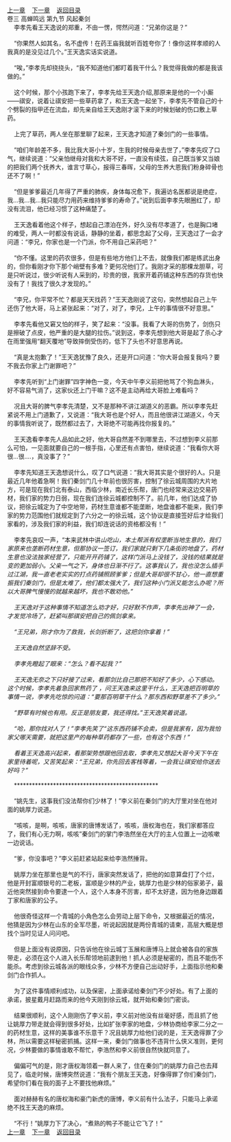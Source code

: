 
[上一章](https://github.com/xiaominghe2014/spider_book/blob/master/book/缺月梧桐/第71章.md)&nbsp;&nbsp;&nbsp;&nbsp;[下一章](https://github.com/xiaominghe2014/spider_book/blob/master/book/缺月梧桐/第73章.md)&nbsp;&nbsp;&nbsp;&nbsp;[返回目录](https://github.com/xiaominghe2014/spider_book/blob/master/book/缺月梧桐/README.md)
<br />卷三 高蝉鸣远 第九节 风起秦剑<br />&nbsp;&nbsp;&nbsp;&nbsp;李孝先看王天逸说的郑重，不由一愣，愕然问道：“兄弟你这是？”<br /><br />&nbsp;&nbsp;&nbsp;&nbsp;“你果然人如其名，名不虚传！在药王庙我就听百姓夸你了！像你这样孝顺的人我真的是没见过几个。”王天逸实话实说道。<br /><br />&nbsp;&nbsp;&nbsp;&nbsp;“唉，”李孝先却挠挠头，“我不知道他们都盯着我干什么？我觉得我做的都是我该做的。”<br /><br />&nbsp;&nbsp;&nbsp;&nbsp;这个时候，那个小孩跑下来了，李孝先给王天逸介绍,那原来是他的一个小厮——祺安，说着让祺安把一些草药拿了，和王天逸一起坐下，李孝先不管自己的十个劈裂的指甲还在流血，却先亲自给王天逸刚才滚下来的时候划破的伤口敷上草药。<br /><br />&nbsp;&nbsp;&nbsp;&nbsp;上完了草药，两人坐在那里聊了起来，王天逸才知道了秦剑门的一些事情。<br /><br />&nbsp;&nbsp;&nbsp;&nbsp;“咱们年龄差不多，我比我大哥小十岁，生我的时候母亲去世了，”李孝先叹了口气，继续说道：“父亲怕继母对我和大哥不好，一直没有续弦，自己既当爹又当娘的把我们两个抚养大，谁言寸草心，报得三春晖，父母的生养大恩我们粉身碎骨也还不了啊！”<br /><br />&nbsp;&nbsp;&nbsp;&nbsp;“但是爹爹最近几年得了严重的肺疾，身体每况愈下，我遍访名医都说是绝症，我…我…我…我只能尽力用药来维持爹爹的寿命了。”说到后面李孝先眼圈红了，却没有流泪，他已经习惯了这种痛楚了。<br /><br />&nbsp;&nbsp;&nbsp;&nbsp;王天逸看着他这个样子，想起自己漂泊在外，好久没有尽孝道了，也是胸口堵的难受，两人一时都没有说话，静静的坐着，都思念起了父母，王天逸过了一会才问道：“李兄，你家也是一个门派，你不用自己采药吧？”<br /><br />&nbsp;&nbsp;&nbsp;&nbsp;“你不懂。这里的药农很多，但是有些地方他们上不去，就像我们都是练武出身的，但你看刚才你下那个峭壁有多难？更何况他们了。我刚才采的那棵龙胆草，可是只听说过，很少听说有人采到的，珍贵的很，我家开着药铺这种东西的存货也快没有了！我找了很久才发现的。”<br /><br />&nbsp;&nbsp;&nbsp;&nbsp;“李兄，你平常不忙？都是天天找药？”王天逸刚说了这句，突然想起自己上午还伤了他大哥，马上紧张起来：“对了，对了，李兄，上午的事情很不好意思。”<br /><br />&nbsp;&nbsp;&nbsp;&nbsp;李孝先看他又窘又怕的样子，笑了起来：“没事。我看了大哥的伤势了，剑伤只是擦破了点皮，他严重的是大腿的拉伤。”说到这，李孝先想到他大哥是起了杀心才在雨里强用“翻天覆地”导致摔倒受伤的，低下了头也不好意思再说。<br /><br />&nbsp;&nbsp;&nbsp;&nbsp;“真是太抱歉了！”王天逸犹豫了良久，还是开口问道：“你大哥会报复我吗？要不我去你家上门谢罪吧？”<br /><br />&nbsp;&nbsp;&nbsp;&nbsp;李孝先听到“上门谢罪”四字神色一变，今天中午李义前把他骂了个狗血淋头，好不容易气消了，这家伙还上门干嘛？这不是主动再给大哥脸上难看吗？<br /><br />&nbsp;&nbsp;&nbsp;&nbsp;况且大哥的脾气李孝先清楚，又不是那种不讲江湖道义的恶霸。所以李孝先赶紧说不用上门道歉了，又说道：“我大哥也是个好人，而且他很讲江湖道义，今天的事情我听说了，既然都过去了，大哥绝不可能再找你报复的。”<br /><br />&nbsp;&nbsp;&nbsp;&nbsp;王天逸看李孝先人品如此之好，他大哥自然差不到哪里去，不过想到李义前那么可怕，一见面就要自己的一根手指，心里还有点害怕，继续说道：“我看你大哥很…很….，真没事了？”<br /><br />&nbsp;&nbsp;&nbsp;&nbsp;李孝先知道王天逸想说什么，叹了口气说道：“我大哥其实是个很好的人。只是最近几年他着急啊！我们秦剑门几十年前也很厉害，控制了徐云城周围的大片地方，可是现在我们北有泰山，西临少林，南近长乐帮，唐门也经常来这边交易药材，我们家的势力日弱，现在我们连徐云城都控制不了。前几年，他们达成了协议，把徐云城定为了中空地带，药材生意谁都不能垄断，地盘谁都不能来，我们李家的势力范围他们就规定到了六分之一的徐云城，这个协议是直接签好后才给我们家看的，涉及我们家的利益，我们却连说话的资格都没有！”<br /><br />&nbsp;&nbsp;&nbsp;&nbsp;李孝先哀叹一声，“本来武林中讲*山吃山，本土帮派有权垄断当地生意的，我们家原来也垄断药材生意，但那协议一签订，我们家就只剩下几条街的地盘了，药材生意也没法独家经营了，只能开开药铺了，这样门派马上没钱了，没钱的结果就是变的更加弱小。父亲一气之下，身体也日渐不行了。这事我认了，我也没怎么插手过江湖，我一直老老实实的打点药铺照顾爹爹；但是大哥却很不甘心，他一直想重振我们秦剑门，但是太难了，他们都太强大了，我们这种小门派又能怎么办呢？所以大哥脾气慢慢的就越来越坏，我也不敢劝他。”<br /><br />&nbsp;&nbsp;&nbsp;&nbsp;王天逸对于这种事情不知道怎么劝才好，只好默不作声，李孝先出神了一会，才发觉冷场了，赶紧叫那祺安把自己的佩剑拿来。<br /><br />&nbsp;&nbsp;&nbsp;&nbsp;“王兄弟，刚才你为了救我，长剑折断了，这把剑你拿着！”<br /><br />&nbsp;&nbsp;&nbsp;&nbsp;王天逸自然坚辞不受。<br /><br />&nbsp;&nbsp;&nbsp;&nbsp;李孝先瞪起了眼来：“怎么？看不起我？”<br /><br />&nbsp;&nbsp;&nbsp;&nbsp;王天逸无奈之下只好接了过来，看那剑比自己那把不知好了多少，心下感动。这个时候，李孝先着急回家熬药了 ，问王天逸来这里干什么，王天逸把百明草的事情一说，李孝先吃惊的问道：“要那百明草干什么？那东西和野草差不了多少。”<br /><br />&nbsp;&nbsp;&nbsp;&nbsp;“野草有时候也有用。反正是朋友要，我还得找。”王天逸笑着说道。<br /><br />&nbsp;&nbsp;&nbsp;&nbsp;“哈，那你找对人了！”李孝先笑了“这东西药铺不会卖，但是我家有，因为我怕家父哪天需要，就把这里产的每种草药都存了一些，也有这个东西！”<br /><br />&nbsp;&nbsp;&nbsp;&nbsp;看着王天逸高兴起来，看那架势想跟他回去取，李孝先又想起大哥今天下午在家里待着呢，又苦笑起来：“王兄弟，你先回去客栈等着，一会我让祺安给你送去好吗？”<br /><br />&nbsp;&nbsp;&nbsp;&nbsp;*************************************************<br /><br />&nbsp;&nbsp;&nbsp;&nbsp;“姚先生，这事我们没法帮你们少林了！”李义前在秦剑门的大厅里对坐在他对面的姚厚力说道。<br /><br />&nbsp;&nbsp;&nbsp;&nbsp;“咳咳，是啊，咳咳，唐家的唐博发话了，咳咳，唐权海也在，我们家都答应了，我们有心无力啊，咳咳”秦剑门的掌门李浩然坐在大厅的主人位置上一边咳嗽一边说话。<br /><br />&nbsp;&nbsp;&nbsp;&nbsp;“爹，你没事吧？”李义前赶紧站起来给李浩然捶背。<br /><br />&nbsp;&nbsp;&nbsp;&nbsp;姚厚力坐在那里也是气的不行，唐家突然发话了，把他的如意算盘打了个烂，他是开封富顺银号的二老板，富顺是少林的产业，姚厚力也是少林的俗家弟子，最近他突然接到命令要逮一个人，这个人本身不厉害，却不太好逮，因为他身边跟着丁家和唐家的公子。<br /><br />&nbsp;&nbsp;&nbsp;&nbsp;他很奇怪这样一个青城的小角色怎么会劳动上层下命令，又根据最近的情况，他猜是因为少林在山东的全军尽墨，听说起因就是两份青城的请柬，高层大概是想找个当时见证人问问吧。<br /><br />&nbsp;&nbsp;&nbsp;&nbsp;但是上面没有说原因，只告诉他在徐云城丁玉展和唐博马上就会被各自的家族带走，必须在这个人进入长乐帮领地前逮到他！抓人必须是秘密的，而且不能伤不能杀。考虑到徐云城各派的眼线众多，少林不方便自己出动好手，上面指示他和秦剑门合作抓人。<br /><br />&nbsp;&nbsp;&nbsp;&nbsp;为了这件事情顺利成功，以及保密，上面承诺给秦剑门不少好处。有了上面的承诺，披星戴月赶路而来的他今天刚到徐云城，就开始和秦剑门密谈。<br /><br />&nbsp;&nbsp;&nbsp;&nbsp;结果很顺利，这个人刚刚伤了李义前，李义前对他没有丝毫好感，而且抓了他让姚厚力带走就会得到很多好处，比如扩张李家的地盘，少林协商给李家二分之一的药材生意，这样的美事谁不乐意干？况且姚厚力给他们说的是，王天逸得罪了少林，所以需要这样秘密抓捕。这样一来，秦剑门做事也不违背什么侠义准则，更何况，少林要做的事情谁敢不帮忙，李浩然和李义前很自然快就同意了。<br /><br />&nbsp;&nbsp;&nbsp;&nbsp;偏偏可气的是，刚才唐权海领着一群人来了，住在秦剑门的姚厚力自己也去拜见了，临走时候，唐博突然说道：“我有个朋友王天逸，好像得罪了你们秦剑门，希望你们看在我的面子上不要找他麻烦。”<br /><br />&nbsp;&nbsp;&nbsp;&nbsp;面对赫赫有名的唐权海和豪门新虎的唐博，李义前有什么法子，只能马上承诺绝不找王天逸的麻烦。<br /><br />&nbsp;&nbsp;&nbsp;&nbsp;“不行！”姚厚力下了决心，“煮熟的鸭子不能让它飞了！” <br />
[上一章](https://github.com/xiaominghe2014/spider_book/blob/master/book/缺月梧桐/第71章.md)&nbsp;&nbsp;&nbsp;&nbsp;[下一章](https://github.com/xiaominghe2014/spider_book/blob/master/book/缺月梧桐/第73章.md)&nbsp;&nbsp;&nbsp;&nbsp;[返回目录](https://github.com/xiaominghe2014/spider_book/blob/master/book/缺月梧桐/README.md)
